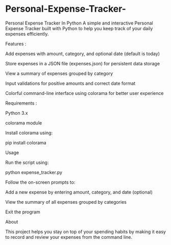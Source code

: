 # Personal-Expense-Tracker-
Personal Expense Tracker In Python
A simple and interactive Personal Expense Tracker built with Python to help you keep track of your daily expenses efficiently.

Features :

Add expenses with amount, category, and optional date (default is today)

Store expenses in a JSON file (expenses.json) for persistent data storage

View a summary of expenses grouped by category

Input validations for positive amounts and correct date format

Colorful command-line interface using colorama for better user experience

Requirements :

Python 3.x

colorama module

Install colorama using:

pip install colorama

Usage

Run the script using:

python expense_tracker.py


Follow the on-screen prompts to:

Add a new expense by entering amount, category, and date (optional)

View the summary of all expenses grouped by categories

Exit the program

About

This project helps you stay on top of your spending habits by making it easy to record and review your expenses from the command line.
